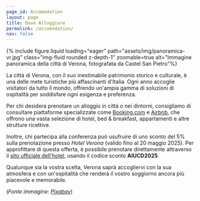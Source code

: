 ```yaml
---
page_id: Accomodation
layout: page
title: Dove Alloggiare
permalink: /accomodation/
nav: false
---
```


{% include figure.liquid loading="eager" path="assets/img/panoramica-vr.jpg" class="img-fluid rounded z-depth-1" zoomable=true alt="Immagine panoramica della città di Verona, fotografata da Castel San Pietro"%}

La città di Verona, con il suo inestimabile patrimonio storico e culturale, è una delle mete turistiche più affascinanti d'Italia. Ogni anno accoglie visitatori da tutto il mondo, offrendo un'ampia gamma di soluzioni di ospitalità per soddisfare ogni esigenza e preferenza.

Per chi desidera prenotare un alloggio in città o nei dintorni, consigliamo di consultare piattaforme specializzate come [Booking.com](https://www.booking.com/searchresults.html?ss=Verona&checkin_monthday=11&checkin_month=06&checkin_year=2025&checkout_monthday=13&checkout_month=06&checkout_year=2025&group_adults=1&group_children=0
) e [Airbnb](https://www.airbnb.com/s/Verona--VR/homes?refinement_paths%5B%5D=%2Fhomes&flexible_trip_lengths%5B%5D=one_week&monthly_start_date=2025-04-01&monthly_length=3&monthly_end_date=2025-07-01&price_filter_input_type=0&channel=EXPLORE&date_picker_type=calendar&checkin=2025-06-11&checkout=2025-06-13&adults=1&place_id=ChIJ4-CbaWhff0cRW1mCaGNa-FM&location_bb=QjXpv0ExIAhCNX83QS6iyQ%3D%3D&acp_id=5400e5fd-86ef-4115-94bc-2b2704107ac3&search_type=unknown), che offrono una vasta selezione di hotel, bed & breakfast, appartamenti e altre strutture ricettive.

Inoltre, chi partecipa alla conferenza può usufruire di uno sconto del 5% sulla prenotazione
presso *Hotel Verona* (valido fino al 20 maggio 2025). Per approfittare di questa offerta, è possibile prenotare direttamente attraverso il [sito ufficiale dell'hotel](https://www.hotelverona.it/it/prenota/), usando il codice sconto **AIUCD2025**.

Qualunque sia la vostra scelta, Verona saprà accogliervi con la sua atmosfera e con un'ospitalità che renderà il vostro soggiorno ancora più piacevole e memorabile.







(*Fonte immagine: [Pixabay](https://pixabay.com/photos/verona-bridge-city-cityscape-4711751/)*)


